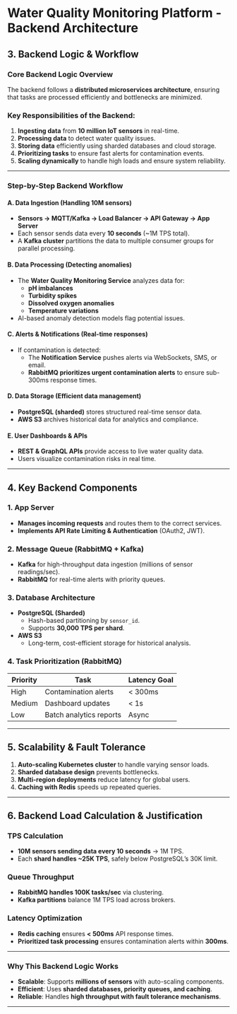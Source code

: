# Water Quality Monitoring Platform - Backend Architecture

## **3. Backend Logic & Workflow**

### **Core Backend Logic Overview**

The backend follows a **distributed microservices architecture**, ensuring that tasks are processed efficiently and bottlenecks are minimized.  

### **Key Responsibilities of the Backend:**

1. **Ingesting data** from **10 million IoT sensors** in real-time.
2. **Processing data** to detect water quality issues.
3. **Storing data** efficiently using sharded databases and cloud storage.
4. **Prioritizing tasks** to ensure fast alerts for contamination events.
5. **Scaling dynamically** to handle high loads and ensure system reliability.

---

### **Step-by-Step Backend Workflow**

#### **A. Data Ingestion** (Handling 10M sensors)

- **Sensors → MQTT/Kafka → Load Balancer → API Gateway → App Server**  
- Each sensor sends data every **10 seconds** (~1M TPS total).  
- A **Kafka cluster** partitions the data to multiple consumer groups for parallel processing.  

#### **B. Data Processing** (Detecting anomalies)

- The **Water Quality Monitoring Service** analyzes data for:
  - **pH imbalances**
  - **Turbidity spikes**
  - **Dissolved oxygen anomalies**
  - **Temperature variations**
- AI-based anomaly detection models flag potential issues.

#### **C. Alerts & Notifications** (Real-time responses)

- If contamination is detected:
  - The **Notification Service** pushes alerts via WebSockets, SMS, or email.
  - **RabbitMQ prioritizes urgent contamination alerts** to ensure sub-300ms response times.
  
#### **D. Data Storage** (Efficient data management)

- **PostgreSQL (sharded)** stores structured real-time sensor data.
- **AWS S3** archives historical data for analytics and compliance.

#### **E. User Dashboards & APIs**  

- **REST & GraphQL APIs** provide access to live water quality data.
- Users visualize contamination risks in real time.

---

## **4. Key Backend Components**

### **1. App Server**

- **Manages incoming requests** and routes them to the correct services.
- **Implements API Rate Limiting & Authentication** (OAuth2, JWT).

### **2. Message Queue (RabbitMQ + Kafka)**

- **Kafka** for high-throughput data ingestion (millions of sensor readings/sec).
- **RabbitMQ** for real-time alerts with priority queues.

### **3. Database Architecture**

- **PostgreSQL (Sharded)**
  - Hash-based partitioning by `sensor_id`.
  - Supports **30,000 TPS per shard**.
- **AWS S3**
  - Long-term, cost-efficient storage for historical analysis.

### **4. Task Prioritization (RabbitMQ)**

| **Priority** | **Task**                  | **Latency Goal** |
|-------------|--------------------------|----------------|
| High        | Contamination alerts      | < 300ms       |
| Medium      | Dashboard updates         | < 1s          |
| Low         | Batch analytics reports   | Async         |

---

## **5. Scalability & Fault Tolerance**

1. **Auto-scaling Kubernetes cluster** to handle varying sensor loads.
2. **Sharded database design** prevents bottlenecks.
3. **Multi-region deployments** reduce latency for global users.
4. **Caching with Redis** speeds up repeated queries.

---

## **6. Backend Load Calculation & Justification**

### **TPS Calculation**

- **10M sensors sending data every 10 seconds** → 1M TPS.
- Each **shard handles ~25K TPS**, safely below PostgreSQL’s 30K limit.

### **Queue Throughput**

- **RabbitMQ handles 100K tasks/sec** via clustering.
- **Kafka partitions** balance 1M TPS load across brokers.

### **Latency Optimization**

- **Redis caching** ensures **< 500ms** API response times.
- **Prioritized task processing** ensures contamination alerts within **300ms**.

---

### **Why This Backend Logic Works**

- **Scalable**: Supports **millions of sensors** with auto-scaling components.
- **Efficient**: Uses **sharded databases, priority queues, and caching**.
- **Reliable**: Handles **high throughput with fault tolerance mechanisms**.

---
